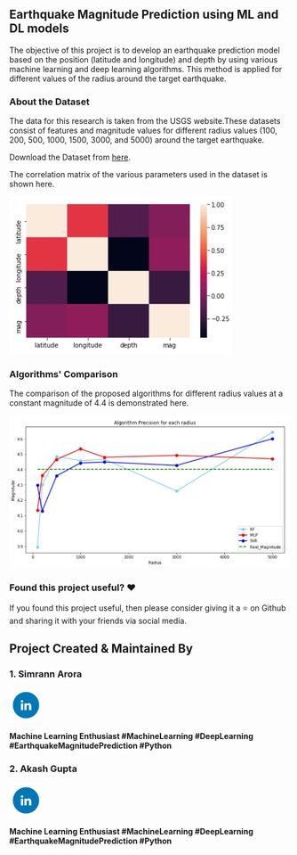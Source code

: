 ## Earthquake Magnitude Prediction using ML and DL models

The objective of this project is to develop an earthquake prediction model based on the position (latitude and longitude) and depth by using various machine learning and deep learning algorithms. This method is applied for different values of the radius around the target earthquake.

### About the Dataset
The data for this research is taken from the USGS website.These datasets consist of features and magnitude values for different radius values (100, 200, 500, 1000, 1500, 3000, and 5000) around the target earthquake.

Download the Dataset from [here](https://earthquake.usgs.gov/data/).

The correlation matrix of the various parameters used in the dataset is shown here.

<img src="https://github.com/Akash-Gupta-2000/Earthquake-Magnitude-Prediction-using-ML-and-DL-models/blob/master/images/corrMatrix.JPG">

### Algorithms' Comparison
The comparison of the proposed algorithms for different radius values at a constant magnitude of 4.4 is demonstrated here.

<img src="https://github.com/Akash-Gupta-2000/Earthquake-Magnitude-Prediction-using-ML-and-DL-models/blob/master/images/results.JPG">


### Found this project useful? :heart:

If you found this project useful, then please consider giving it a :star: on Github and sharing it with your friends via social media.

## Project Created & Maintained By

### 1. Simrann Arora

<a href="https://www.linkedin.com/in/simrannarora/"><img src="https://github.com/aritraroy/social-icons/blob/master/linkedin-icon.png?raw=true" width="60"></a>

**Machine Learning Enthusiast #MachineLearning #DeepLearning #EarthquakeMagnitudePrediction #Python**


### 2. Akash Gupta 


<a href="https://www.linkedin.com/in/akashgupta2000/"><img src="https://github.com/aritraroy/social-icons/blob/master/linkedin-icon.png?raw=true" width="60"></a>

**Machine Learning Enthusiast #MachineLearning #DeepLearning #EarthquakeMagnitudePrediction #Python**
